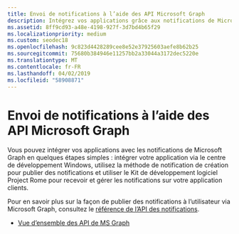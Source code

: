 ```yaml
---
title: Envoi de notifications à l’aide des API Microsoft Graph
description: Intégrez vos applications grâce aux notifications de Microsoft Graph dans quelques étapes simples.
ms.assetid: 8ff9cd93-a48e-4198-927f-3d7bd4b65f29
ms.localizationpriority: medium
ms.custom: seodec18
ms.openlocfilehash: 9c823d4428289cee8e52e37925603aefe8b62b25
ms.sourcegitcommit: 75680b384946e11257bb2a33044a3172dec5220e
ms.translationtype: MT
ms.contentlocale: fr-FR
ms.lasthandoff: 04/02/2019
ms.locfileid: "58908871"
---
```

# <a name="sending-notifications-using-microsoft-graph-apis"></a>Envoi de notifications à l’aide des API Microsoft Graph

Vous pouvez intégrer vos applications avec les notifications de Microsoft Graph en quelques étapes simples : intégrer votre application via le centre de développement Windows, utilisez la méthode de notification de création pour publier des notifications et utiliser le Kit de développement logiciel Project Rome pour recevoir et gérer les notifications sur votre application clients.

Pour en savoir plus sur la façon de publier des notifications à l’utilisateur via Microsoft Graph, consultez le [référence de l’API des notifications](https://developer.microsoft.com/graph/docs/api-reference/beta/resources/notifications-api-overview).

* [Vue d’ensemble des API de MS Graph](https://developer.microsoft.com/en-us/graph/docs/concepts/notifications-concept-overview)
